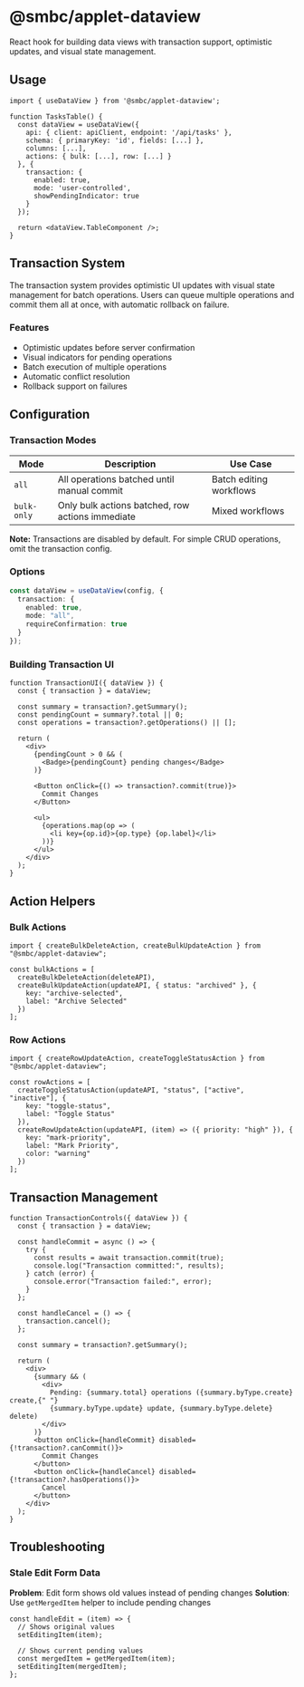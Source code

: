 # @smbc/applet-dataview

React hook for building data views with transaction support, optimistic updates, and visual state management.

## Usage

```tsx
import { useDataView } from '@smbc/applet-dataview';

function TasksTable() {
  const dataView = useDataView({
    api: { client: apiClient, endpoint: '/api/tasks' },
    schema: { primaryKey: 'id', fields: [...] },
    columns: [...],
    actions: { bulk: [...], row: [...] }
  }, {
    transaction: {
      enabled: true,
      mode: 'user-controlled',
      showPendingIndicator: true
    }
  });

  return <dataView.TableComponent />;
}
```

## Transaction System

The transaction system provides optimistic UI updates with visual state management for batch operations. Users can queue multiple operations and commit them all at once, with automatic rollback on failure.

### Features

- Optimistic updates before server confirmation
- Visual indicators for pending operations
- Batch execution of multiple operations
- Automatic conflict resolution
- Rollback support on failures

## Configuration

### Transaction Modes

| Mode              | Description                                    | Use Case                        |
| ----------------- | ---------------------------------------------- | ------------------------------- |
| `all`             | All operations batched until manual commit    | Batch editing workflows         |
| `bulk-only`       | Only bulk actions batched, row actions immediate | Mixed workflows |

**Note:** Transactions are disabled by default. For simple CRUD operations, omit the transaction config.

### Options

```typescript
const dataView = useDataView(config, {
  transaction: {
    enabled: true,
    mode: "all",
    requireConfirmation: true
  }
});
```

### Building Transaction UI

```tsx
function TransactionUI({ dataView }) {
  const { transaction } = dataView;
  
  const summary = transaction?.getSummary();
  const pendingCount = summary?.total || 0;
  const operations = transaction?.getOperations() || [];
  
  return (
    <div>
      {pendingCount > 0 && (
        <Badge>{pendingCount} pending changes</Badge>
      )}
      
      <Button onClick={() => transaction?.commit(true)}>
        Commit Changes
      </Button>
      
      <ul>
        {operations.map(op => (
          <li key={op.id}>{op.type} {op.label}</li>
        ))}
      </ul>
    </div>
  );
}
```

## Action Helpers

### Bulk Actions

```tsx
import { createBulkDeleteAction, createBulkUpdateAction } from "@smbc/applet-dataview";

const bulkActions = [
  createBulkDeleteAction(deleteAPI),
  createBulkUpdateAction(updateAPI, { status: "archived" }, {
    key: "archive-selected",
    label: "Archive Selected"
  })
];
```

### Row Actions

```tsx
import { createRowUpdateAction, createToggleStatusAction } from "@smbc/applet-dataview";

const rowActions = [
  createToggleStatusAction(updateAPI, "status", ["active", "inactive"], {
    key: "toggle-status", 
    label: "Toggle Status"
  }),
  createRowUpdateAction(updateAPI, (item) => ({ priority: "high" }), {
    key: "mark-priority",
    label: "Mark Priority",
    color: "warning"
  })
];
```

## Transaction Management

```tsx
function TransactionControls({ dataView }) {
  const { transaction } = dataView;

  const handleCommit = async () => {
    try {
      const results = await transaction.commit(true);
      console.log("Transaction committed:", results);
    } catch (error) {
      console.error("Transaction failed:", error);
    }
  };

  const handleCancel = () => {
    transaction.cancel();
  };

  const summary = transaction?.getSummary();

  return (
    <div>
      {summary && (
        <div>
          Pending: {summary.total} operations ({summary.byType.create} create,{" "}
          {summary.byType.update} update, {summary.byType.delete} delete)
        </div>
      )}
      <button onClick={handleCommit} disabled={!transaction?.canCommit()}>
        Commit Changes
      </button>
      <button onClick={handleCancel} disabled={!transaction?.hasOperations()}>
        Cancel
      </button>
    </div>
  );
}
```

## Troubleshooting

### Stale Edit Form Data

**Problem**: Edit form shows old values instead of pending changes
**Solution**: Use `getMergedItem` helper to include pending changes

```tsx
const handleEdit = (item) => {
  // Shows original values
  setEditingItem(item);

  // Shows current pending values
  const mergedItem = getMergedItem(item);
  setEditingItem(mergedItem);
};
```